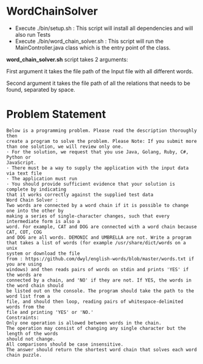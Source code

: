 # WordChainSolver

- Execute ./bin/setup.sh : This script will install all dependencies and will also run Tests
- Execute ./bin/word_chain_solver.sh : This script will run the MainController.java class which is the entry point of the class.

**word_chain_solver.sh** script takes 2 arguments:

First argument it takes the file path of the Input file with all different words.

Second argument it takes the file path of all the relations that needs to be found, separated by space.



# Problem Statement

```
Below is a programming problem. Please read the description thoroughly then
create a program to solve the problem. Please Note: If you submit more than one solution, we will review only one.
· For the solution, we request that you use Java, Golang, Ruby, C#, Python or
JavaScript.
· There must be a way to supply the application with the input data via text file
· The application must run
· You should provide sufficient evidence that your solution is complete by indicating
that it works correctly against the supplied test data
Word Chain Solver :
Two words are connected by a word chain if it is possible to change one into the other by
making a series of single-character changes, such that every intermediate form is also a
word. For example, CAT and DOG are connected with a word chain because CAT, COT, COG
and DOG are all words. DEMONIC and UMBRELLA are not. Write a program that takes a list of words (for example /usr/share/dict/words on a unix
system or download the file
from : https://github.com/dwyl/english-words/blob/master/words.txt if you are using
windows) and then reads pairs of words on stdin and prints 'YES' if the words are
connected by a chain, and 'NO' if they are not. If YES, the words in the word chain should
be listed out on the console. The program should take the path to the word list from a
file, and should then loop, reading pairs of whitespace-delimited words from the
file and printing 'YES' or 'NO.'
Constraints:
Only one operation is allowed between words in the chain.
The operation may consist of changing any single character but the length of the words
should not change.
All comparisons should be case insensitive.
The answer should return the shortest word chain that solves each word chain puzzle.
```
